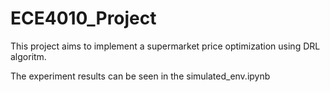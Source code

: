 # ECE4010_Project

This project aims to implement a supermarket price optimization using DRL algoritm. 

The experiment results can be seen in the simulated_env.ipynb
